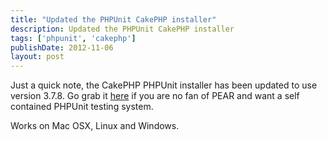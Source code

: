 ```yaml
---
title: "Updated the PHPUnit CakePHP installer"
description: Updated the PHPUnit CakePHP installer
tags: ['phpunit', 'cakephp']
publishDate: 2012-11-06
layout: post
---
```


Just a quick note, the CakePHP PHPUnit installer has been updated to use version 3.7.8. Go grab it [here](https://github.com/Hyra/PHPUnit-Cake2) if you are no fan of PEAR and want a self contained PHPUnit testing system.

Works on Mac OSX, Linux and Windows.
